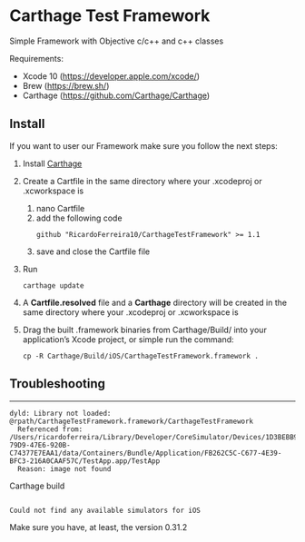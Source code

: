 # Carthage Test Framework

Simple Framework with Objective c/c++ and c++ classes

Requirements:
- Xcode 10 (https://developer.apple.com/xcode/)
- Brew (https://brew.sh/)
- Carthage (https://github.com/Carthage/Carthage)

## Install

If you want to user our Framework make sure you follow the next steps:
1. Install [Carthage](https://github.com/Carthage/Carthage#installing-carthage) 
1. Create a Cartfile in the same directory where your .xcodeproj or .xcworkspace is
    1. nano Cartfile
    1. add the following code
        ```
        github "RicardoFerreira10/CarthageTestFramework" >= 1.1
        ```
     1. save and close the Cartfile file
1. Run 
    ```
    carthage update
    ```
1. A **Cartfile.resolved** file and a **Carthage** directory will be created in the same directory where your .xcodeproj or .xcworkspace is

1. Drag the built .framework binaries from Carthage/Build/<platform> into your application’s Xcode project, or simple run the command:
    ```
    cp -R Carthage/Build/iOS/CarthageTestFramework.framework .
    ```
    
    
## Troubleshooting
-----
```
dyld: Library not loaded: @rpath/CarthageTestFramework.framework/CarthageTestFramework
  Referenced from: /Users/ricardoferreira/Library/Developer/CoreSimulator/Devices/1D3BEBB9-79D9-47E6-920B-C74377E7EAA1/data/Containers/Bundle/Application/FB262C5C-C677-4E39-BFC3-216A0CAAF57C/TestApp.app/TestApp
  Reason: image not found
```

Carthage build
```

Could not find any available simulators for iOS
```

Make sure you have, at least, the version 0.31.2 

